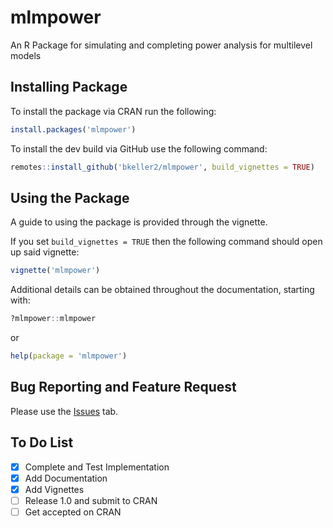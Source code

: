 # mlmpower
An R Package for simulating and completing  power analysis for multilevel models

## Installing Package

To install the package via CRAN run the following:
```r
install.packages('mlmpower')
```

To install the dev build via GitHub use the following command:

```r
remotes::install_github('bkeller2/mlmpower', build_vignettes = TRUE)
```

## Using the Package

A guide to using the package is provided through the vignette.

If you set `build_vignettes = TRUE` then the following command should open up said vignette:
```r
vignette('mlmpower')
```

Additional details can be obtained throughout the documentation, starting with:
```r
?mlmpower::mlmpower
```
or

```r
help(package = 'mlmpower')
```

## Bug Reporting and Feature Request
Please use the [Issues](https://github.com/bkeller2/mlmpower/issues) tab.

## To Do List
- [x] Complete and Test Implementation
- [x] Add Documentation
- [x] Add Vignettes
- [ ] Release 1.0 and submit to CRAN
- [ ] Get accepted on CRAN
